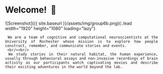 # Welcome! &#8205; &#127752;

![Screenshot]({{ site.baseurl }}/assets/img/group6b.png){:.lead width="1920" height="1080" loading="lazy"}

<div style="text-align: justify">

     We are a team of cognitive and computational neuroscientists at the University of Rochester whose mission is to explore how people construct, remember, and communicate stories and events.
     <br/><br/>
     We study stories in their natural habitat, the human experience, usually through behavioral assays and non-invasive recordings of brain activity as our participants watch captivating movies and describe their exciting adventures in the world beyond the lab.

</div>
